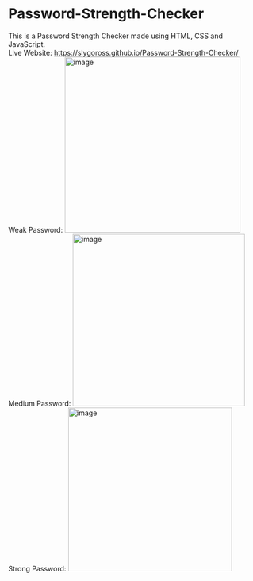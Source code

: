 # Password-Strength-Checker
This is a Password Strength Checker made using HTML, CSS and JavaScript. <br>
Live Website: https://slygoross.github.io/Password-Strength-Checker/ <br>
Weak Password:
<img width="354" alt="image" src="https://github.com/Slygoross/Password-Strength-Checker/assets/117942641/8ce9dac7-e600-4cd1-9310-4956111d9e54"> <br>
Medium Password:
<img width="347" alt="image" src="https://github.com/Slygoross/Password-Strength-Checker/assets/117942641/0c55d2cd-c63e-4d45-9409-8fba65eb8300"> <br>
Strong Password:
<img width="330" alt="image" src="https://github.com/Slygoross/Password-Strength-Checker/assets/117942641/fb2388fe-2f6a-459b-9f88-97e6c34e3972">



